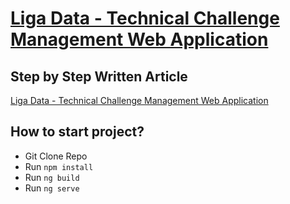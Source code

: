 # [Liga Data - Technical Challenge Management Web Application](https://github.com/al6obasi)


## Step by Step Written Article
[Liga Data - Technical Challenge Management Web Application](https://github.com/al6obasi)

## How to start project?
- Git Clone Repo
- Run `npm install`
- Run `ng build`
- Run `ng serve`
